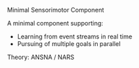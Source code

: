 Minimal Sensorimotor Component

A minimal component supporting:
- Learning from event streams in real time
- Pursuing of multiple goals in parallel

Theory: ANSNA / NARS
